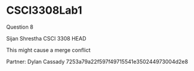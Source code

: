# CSCI3308Lab1
Question 8


Sijan Shrestha
CSCI 3308
HEAD

This might cause a merge conflict

Partner: Dylan Cassady
7253a79a22f597f49715541e350244973004d2e8
